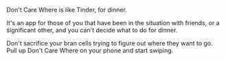 Don't Care Where is like Tinder, for dinner.

It's an app for those of you that have been in the situation with friends, or a significant other, and you can't decide what to do for dinner. 

Don't sacrifice your bran cells trying to figure out where they want to go. Pull up Don't Care Where on your phone and start swiping.
